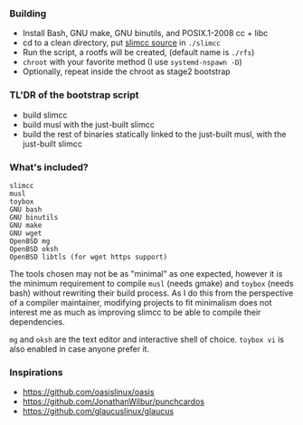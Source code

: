 ### Building
 - Install Bash, GNU make, GNU binutils, and POSIX.1-2008 cc + libc
 - cd to a clean directory, put [slimcc source](https://github.com/fuhsnn/slimcc) in `./slimcc`
 - Run the script, a rootfs will be created, (default name is `./rfs`)
 - `chroot` with your favorite method (I use `systemd-nspawn -D`)
 - Optionally, repeat inside the chroot as stage2 bootstrap

### TL'DR of the bootstrap script
 - build slimcc
 - build musl with the just-built slimcc
 - build the rest of binaries statically linked to the just-built musl, with the just-built slimcc

### What's included?

```
slimcc
musl
toybox
GNU bash
GNU binutils
GNU make
GNU wget
OpenBSD mg
OpenBSD oksh
OpenBSD libtls (for wget https support)
```

The tools chosen may not be as "minimal" as one expected, however it is the minimum requirement to compile `musl` (needs gmake) and `toybox` (needs bash) without rewriting their build process. As I do this from the perspective of a compiler maintainer, modifying projects to fit minimalism does not interest me as much as improving slimcc to be able to compile their dependencies.

`mg` and `oksh` are the text editor and interactive shell of choice. `toybox vi` is also enabled in case anyone prefer it.

### Inspirations
 - https://github.com/oasislinux/oasis
 - https://github.com/JonathanWilbur/punchcardos
 - https://github.com/glaucuslinux/glaucus
